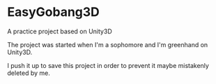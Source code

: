 # EasyGobang3D
A practice project based on Unity3D

The project was started when I'm a sophomore and I'm greenhand on Unity3D. 

I push it up to save this project in order to prevent it maybe mistakenly deleted by me.
